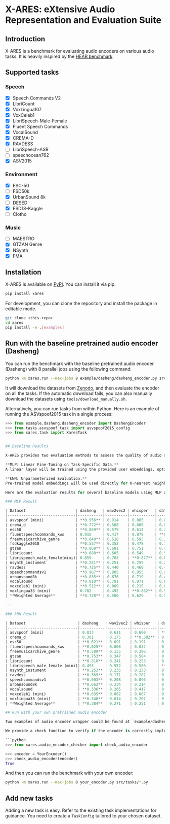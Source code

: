 # X-ARES: eXtensive Audio Representation and Evaluation Suite

## Introduction

X-ARES is a benchmark for evaluating audio encoders on various audio tasks. It is heavily inspired by the [HEAR benchmark](https://hearbenchmark.com/).

## Supported tasks

### Speech

- [x] Speech Commands V2
- [x] LibriCount
- [x] VoxLingua107
- [x] VoxCeleb1
- [x] LibriSpeech-Male-Female
- [x] Fluent Speech Commands
- [x] VocalSound
- [x] CREMA-D
- [x] RAVDESS
- [ ] LibriSpeech-ASR
- [ ] speechocean762
- [x] ASV2015

### Environment

- [x] ESC-50
- [ ] FSD50k
- [x] UrbanSound 8k
- [ ] DESED
- [x] FSD18-Kaggle
- [ ] Clotho

### Music

- [ ] MAESTRO
- [x] GTZAN Genre
- [x] NSynth
- [x] FMA

## Installation

X-ARES is available on [PyPI](https://pypi.org/project/xares/). You can install it via pip.

```bash
pip install xares
```

For development, you can clone the repository and install the package in editable mode.

```bash
git clone <this-repo>
cd xares
pip install -e .[examples]
```

## Run with the baseline pretrained audio encoder (Dasheng)

You can run the benchmark with the baseline pretrained audio encoder (Dasheng) with 8 parallel jobs using the following command:

```bash
python -m xares.run --max-jobs 8 example/dasheng/dasheng_encoder.py src/tasks/*.py
```

It will download the datasets from [Zenodo](https://zenodo.org/communities/mispeech/records), and then evaluate the encoder on all the tasks.
If the automatic download fails, you can also manually download the datasets using `tools/download_manually.sh`.

Alternatively, you can run tasks from within Python. Here is an example of running the ASVspoof2015 task in a single process:

```python
>>> from example.dasheng.dasheng_encoder import DashengEncoder
>>> from tasks.asvspoof_task import asvspoof2015_config
>>> from xares.task import XaresTask


## Baseline Results

X-ARES provides two evaluation methods to assess the quality of audio representations: MLP (Linear Fine-Tuning) and kNN (Unparameterized Evaluation).

**MLP: Linear Fine-Tuning on Task-Specific Data.**
A linear layer will be trained using the provided user embeddings, optimized with predefined hyperparameters for each task. This approach assesses how effectively the fixed representations can be adapted to specific tasks by training an additional linear layer, using predefined hyperparameters tailored for each task. This method evaluates the adaptability and effectiveness of the pre-trained models when applied to new, task-specific contexts without altering the original model parameters.

**kNN: Unparameterized Evaluation.**
Pre-trained model embeddings will be used directly for K-nearest neighbor (KNN) classification without training. This method aims to evaluate the inherent quality of the audio representations without any fine-tuning. While this approach may not always yield the highest performance in real-world applications, it serves as a rigorous test of the fundamental representational power of the embeddings. By avoiding parameterized layers, this method provides a clear view of how well the model captures essential features of the audio data.

Here are the evaluation results for several baseline models using MLP and kNN methods. The weighted average is calculated using the test set size for each dataset.

### MLP Result

| Dataset                      | dasheng   | wav2vec2 | whisper   | data2vec  |
|------------------------------|-----------|----------|-----------|-----------|
| asvspoof (mini)              | **0.956** | 0.914    | 0.885     | 0.892     |
| crema_d                      | **0.772** | 0.568    | 0.600     | 0.566     |
| esc50                        | **0.869** | 0.579    | 0.614     | 0.249     |
| fluentspeechcommands_kws     | 0.916     | 0.417    | 0.878     | **0.962** |
| freemusicarchive_genre       | **0.640** | 0.518    | 0.595     | 0.360     |
| fsdkaggle2018                | **0.557** | 0.352    | 0.478     | 0.196     |
| gtzan                        | **0.869** | 0.681    | 0.751     | 0.495     |
| libricount                   | **0.688** | 0.605    | 0.549     | 0.507     |
| librispeech_male_female(mini)| 0.859     | 0.703    | **0.877** | 0.692     |
| nsynth_instument             | **0.261** | 0.251    | 0.259     | 0.223     |
| ravdess                      | **0.725** | 0.440    | 0.460     | 0.469     |
| speechcommandsv1             | **0.967** | 0.805    | 0.955     | 0.930     |
| urbansound8k                 | **0.835** | 0.676    | 0.719     | 0.443     |
| vocalsound                   | **0.910** | 0.791    | 0.871     | 0.807     |
| voxceleb1 (mini)             | **0.512** | 0.069    | 0.215     | 0.043     |
| voxlingua33 (mini)           | 0.782     | 0.492    | **0.862** | 0.577     |
| **Weighted Average**         | **0.728** | 0.500    | 0.629     | 0.541     |

---

### kNN Result

| Dataset                       | dasheng   | wav2vec2 | whisper   | data2vec  |
|-------------------------------|-----------|----------|-----------|-----------|
| asvspoof (mini)               | 0.833     | 0.611    | 0.600     | **0.919** |
| crema_d                       | 0.381     | 0.175    | **0.382** | 0.325     |
| esc50                         | **0.621** | 0.091    | 0.191     | 0.037     |
| fluentspeechcommands_kws      | **0.025** | 0.008    | 0.032     | 0.156     |
| freemusicarchive_genre        | **0.589** | 0.135    | 0.396     | 0.126     |
| gtzan                         | **0.753** | 0.347    | 0.504     | 0.119     |
| libricount                    | **0.310** | 0.241    | 0.253     | 0.186     |
| librispeech_male_female (mini)| 0.493     | 0.552    | 0.586     | **0.632** |
| nsynth_instument              | **0.253** | 0.235    | 0.233     | 0.209     |
| ravdess                       | **0.369** | 0.171    | 0.287     | 0.289     |
| speechcommandsv1              | **0.903** | 0.208    | 0.096     | 0.850     |
| urbansound8k                  | **0.662** | 0.334    | 0.214     | 0.153     |
| vocalsound                    | **0.336** | 0.265    | 0.417     | 0.295     |
| voxceleb1 (mini)              | **0.035** | 0.002    | 0.007     | 0.001     |
| voxlingua33 (mini)            | **0.340** | 0.014    | 0.207     | 0.050     |
| **Weighted Average**          | **0.384** | 0.271    | 0.251     | 0.350     |

## Run with your own pretrained audio encoder

Two examples of audio encoder wrapper could be found at `example/dasheng/dasheng_encoder.py` and `example/wav2vec2/wav2vec2.py`.

We provide a check function to verify if the encoder is correctly implemented:

```python
>>> from xares.audio_encoder_checker import check_audio_encoder

>>> encoder = YourEncoder()
>>> check_audio_encoder(encoder)
True
```

And then you can run the benchmark with your own encoder:

```bash
python -m xares.run --max-jobs 8 your_encoder.py src/tasks/*.py
```

## Add new tasks

Adding a new task is easy. Refer to the existing task implementations for guidance.
You need to create a `TaskConfig` tailored to your chosen dataset.

